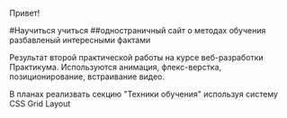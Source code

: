 Привет!


#Научиться учиться 
##одностраничный сайт о методах обучения разбавленый интересными фактами

Результат второй практической работы на курсе веб-разработки Практикума. Используются анимация, флекс-верстка, позиционирование, встраивание видео.


В планах реализвать секцию "Техники обучения" используя систему CSS Grid Layout